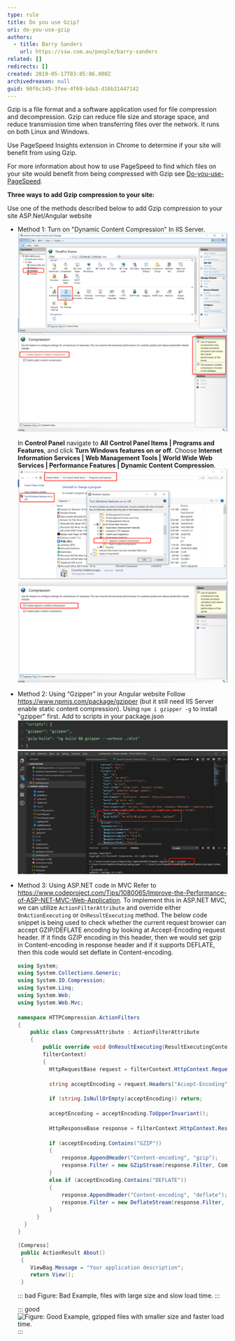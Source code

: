 ```yaml
---
type: rule
title: Do you use Gzip?
uri: do-you-use-gzip
authors:
  - title: Barry Sanders
    url: https://ssw.com.au/people/barry-sanders
related: []
redirects: []
created: 2019-05-17T03:05:06.000Z
archivedreason: null
guid: 90f6c345-3fee-4f69-bda3-d16b31447142
---
```

Gzip is a file format and a software application used for file compression and decompression.
Gzip can reduce file size and storage space, and reduce transmission time when transferring files over the network. It runs on both Linux and Windows.

<!--endintro-->

Use PageSpeed Insights extension in Chrome to determine if your site will benefit from using Gzip.

For more information about how to use PageSpeed to find which files on your site would benefit from being compressed with Gzip see [Do-you-use-PageSpeed](/do-you-use-pagespeed).

**Three ways to add Gzip compression to your site:**

Use one of the methods described below to add Gzip compression to your site ASP.Net/Angular website

* Method 1: Turn on "Dynamic Content Compression" In IIS Server. 
![Figure: Choose the website which you want to use Gzip and click on Compression.](/rules/do-you-use-gzip/2.png)
![Figure: Install "dynamic content compression" if you haven't installed it.](/rules/do-you-use-gzip/3.png)

    In **Control Panel** navigate to **All Control Panel Items | Programs and Features**, and click **Turn Windows features on or off**.
Choose **Internet Information Services | Web Management Tools | World Wide Web Services | Performance Features | Dynamic Content Compression**.
![Figure : Click "Ok" to install it.](/rules/do-you-use-gzip/4.png)
![Figure: now enable dynamic content compression for your site.](/rules/do-you-use-gzip/5.png)

* Method 2:  Using “Gzipper” in your Angular website
Follow https://www.npmjs.com/package/gzipper (but it still need IIS Server enable static content compression). Using `npm i gzipper -g` to install "gzipper" first. Add to scripts in your package.json
![](/rules/do-you-use-gzip/7.png)
![Figure: "Finish configuration like that.](/rules/do-you-use-gzip/6.png)

* Method 3: Using ASP.NET code in MVC Refer to https://www.codeproject.com/Tips/1080065/Improve-the-Performance-of-ASP-NET-MVC-Web-Application.
To implement this in ASP.NET MVC, we can utilize `ActionFilterAttribute` and override either `OnActionExecuting` or `OnResultExecuting` method. The below code snippet is being used to check whether the current request browser can accept GZIP/DEFLATE encoding by looking at Accept-Encoding request header. If it finds GZIP encoding in this header, then we would set gzip in Content-encoding in response header and if it supports DEFLATE, then this code would set deflate in Content-encoding.

  ```csharp
  using System;
  using System.Collections.Generic;
  using System.IO.Compression;
  using System.Linq;
  using System.Web;
  using System.Web.Mvc;

  namespace HTTPCompression.ActionFilters
  {
      public class CompressAttribute : ActionFilterAttribute
      {
          public override void OnResultExecuting(ResultExecutingContext
          filterContext)
          {
            HttpRequestBase request = filterContext.HttpContext.Request;
  
            string acceptEncoding = request.Headers["Accept-Encoding"];

            if (string.IsNullOrEmpty(acceptEncoding)) return;

            acceptEncoding = acceptEncoding.ToUpperInvariant();

            HttpResponseBase response = filterContext.HttpContext.Response;

            if (acceptEncoding.Contains("GZIP"))
            {
                response.AppendHeader("Content-encoding", "gzip");
                response.Filter = new GZipStream(response.Filter, CompressionMode.Compress);
            }
            else if (acceptEncoding.Contains("DEFLATE"))
            {
                response.AppendHeader("Content-encoding", "deflate");
                response.Filter = new DeflateStream(response.Filter, CompressionMode.Compress);
            }
        }
    }
  }
  ```

  ```csharp
  [Compress] 
   public ActionResult About() 
   { 
      ViewBag.Message = "Your application description"; 
      return View(); 
   }
  ```

  ::: bad
  Figure: Bad Example, files with large size and slow load time.
  :::
        
  ::: good
  ![Figure: Good Example, gzipped files with smaller size and faster load time.](5.28./rules/do-you-use-gzip/7.png)
  :::

